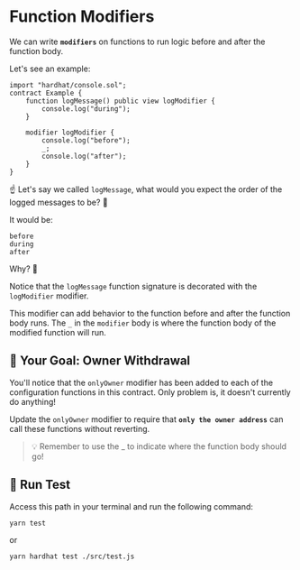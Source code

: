 # Function Modifiers

We can write **`modifiers`** on functions to run logic before and after the function body.

Let's see an example:

```solidity
import "hardhat/console.sol";
contract Example {
    function logMessage() public view logModifier {
        console.log("during");
    }

    modifier logModifier {
        console.log("before");
        _;
        console.log("after");
    }
}
```

☝️ Let's say we called `logMessage`, what would you expect the order of the logged messages to be? 🤔

It would be:

```
before
during 
after
```

Why? 🤨

Notice that the `logMessage` function signature is decorated with the `logModifier` modifier.

This modifier can add behavior to the function before and after the function body runs. The `_` in the `modifier` body is where the function body of the modified function will run.

## 🏁 Your Goal: Owner Withdrawal

You'll notice that the `onlyOwner` modifier has been added to each of the configuration functions in this contract. Only problem is, it doesn't currently do anything!

Update the `onlyOwner` modifier to require that **`only the owner address`** can call these functions without reverting.

> 💡 Remember to use the _ to indicate where the function body should go!

## 🧪 Run Test

Access this path in your terminal and run the following command:

```bash
yarn test
```
or

```bash
yarn hardhat test ./src/test.js
```